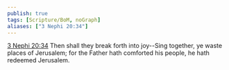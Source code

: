 ```yaml
---
publish: true
tags: [Scripture/BoM, noGraph]
aliases: ["3 Nephi 20:34"]
---
```

[3 Nephi 20:34](https://churchofjesuschrist.org/study/scriptures/bofm/3-ne/20?lang=eng&id=p34#p34) Then shall they break forth into joy--Sing together, ye waste places of Jerusalem; for the Father hath comforted his people, he hath redeemed Jerusalem.

